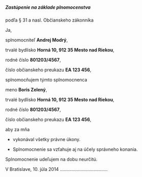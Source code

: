 ##### **Zastúpenie na základe plnomocenstva**

 podľa § 31 a nasl. Občianskeho zákonníka

Ja,

splnomocniteľ **Andrej Modrý**,

trvalé bydlisko **Horná  10, 912 35 Mesto nad Riekou**,

rodné číslo **801203/4567**,

číslo občianskeho preukazu **EA 123 456**,

splnomocňujem týmto splnomocnenca

meno **Boris Zelený**,

trvalé bydlisko **Horná  10, 912 35 Mesto nad Riekou**,

rodné číslo **801203/4567**,

číslo občianskeho preukazu **EA 123 456**,

aby za mňa

* vykonával všetky právne úkony.

* Splnomocnenie sa vzťahuje aj na účely správneho konania.

Splnomocnenie udeľujem na dobu neurčitú.

V Bratislave, 10. júla 2014  .....................................
